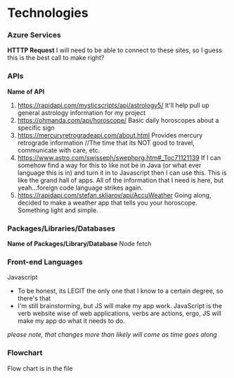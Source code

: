 # Technologies

### Azure Services

**HTTTP Request**
I will need to be able to connect to these sites, so I guess this is the best call to make right? 

### APIs

**Name of API**
1. https://rapidapi.com/mysticscripts/api/astrology5/
   It'll help pull up general astrology information for my project
2. https://ohmanda.com/api/horoscope/
   Basic daily horoscopes about a specific sign
3. https://mercuryretrogradeapi.com/about.html
   Provides mercury retrograde information //The time that its NOT good to travel, communicate with care, etc.  
4. https://www.astro.com/swisseph/swephprg.htm#_Toc71121139
   If I can somehow find a way for this to like not be in Java (or what ever language this is in) and turn it in to Javascript then I can use this. This is like the grand hall of apps. All of the information that I need is here, but yeah...foreign code language strikes again. 
5. https://rapidapi.com/stefan.skliarov/api/AccuWeather
   Going along, decided to make a weather app that tells you your horoscope. Something light and simple.        
    

### Packages/Libraries/Databases

**Name of Packages/Library/Database**
Node fetch

### Front-end Languages
Javascript
- To be honest, its LEGIT the only one that I know to a certain degree, so there's that 
- I'm still brainstorming, but JS will make my app work. JavaScript is the verb website wise of web applications, verbs are actions, ergo, JS will make my app do what it needs to do. 

*please note, that changes more than likely will come as time goes along* 

### Flowchart

Flow chart is in the file 